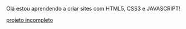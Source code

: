 Olá estou aprendendo a criar sites com HTML5, CSS3 e JAVASCRIPT!

<a href="https://leoporto166.github.io/projeto-carros-incompleto/">projeto incompleto</a>
